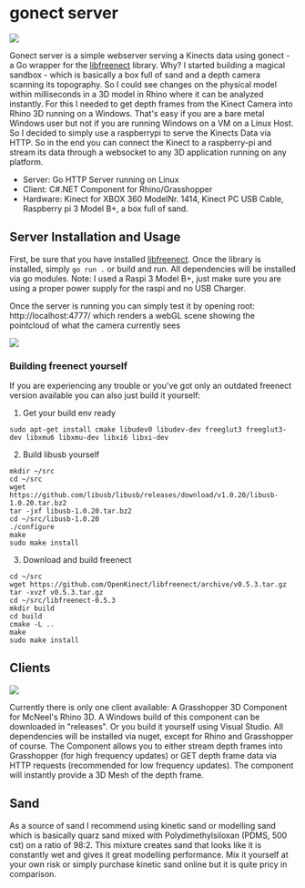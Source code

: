 # gonect server

![](https://raw.githubusercontent.com/moethu/gonect/master/image.png)

Gonect server is a simple webserver serving a Kinects data using gonect - a Go wrapper for the [libfreenect](https://github.com/OpenKinect/libfreenect) library. Why? I started building a magical sandbox - which is basically a box full of sand and a depth camera scanning its topography. So I could see changes on the physical model within milliseconds in a 3D model in Rhino where it can be analyzed instantly. For this I needed to get depth frames from the Kinect Camera into Rhino 3D running on a Windows. That's easy if you are a bare metal Windows user but not if you are running Windows on a VM on a Linux Host. So I decided to simply use a raspberrypi to serve the Kinects Data via HTTP. So in the end you can connect the Kinect to a raspberry-pi and stream its data through a websocket to any 3D application running on any platform.

- Server: Go HTTP Server running on Linux
- Client: C#.NET Component for Rhino/Grasshopper
- Hardware: Kinect for XBOX 360 ModelNr. 1414, Kinect PC USB Cable, Raspberry pi 3 Model B+, a box full of sand.

## Server Installation and Usage

First, be sure that you have installed [libfreenect](https://github.com/OpenKinect/libfreenect).
Once the library is installed, simply `go run .` or build and run. All dependencies will be installed via go modules.
Note: I used a Raspi 3 Model B+, just make sure you are using a proper power supply for the raspi and no USB Charger.

Once the server is running you can simply test it by opening root: http://localhost:4777/
which renders a webGL scene showing the pointcloud of what the camera currently sees

![](https://raw.githubusercontent.com/moethu/gonect/master/home.png)

### Building freenect yourself

If you are experiencing any trouble or you've got only an outdated freenect version available you can also just build it yourself:

1. Get your build env ready
```
sudo apt-get install cmake libudev0 libudev-dev freeglut3 freeglut3-dev libxmu6 libxmu-dev libxi6 libxi-dev
```

2. Build libusb yourself
```
mkdir ~/src
cd ~/src
wget https://github.com/libusb/libusb/releases/download/v1.0.20/libusb-1.0.20.tar.bz2
tar -jxf libusb-1.0.20.tar.bz2
cd ~/src/libusb-1.0.20
./configure
make
sudo make install
```

3. Download and build freenect
```
cd ~/src
wget https://github.com/OpenKinect/libfreenect/archive/v0.5.3.tar.gz
tar -xvzf v0.5.3.tar.gz
cd ~/src/libfreenect-0.5.3
mkdir build
cd build
cmake -L ..
make
sudo make install
```

## Clients

![](https://raw.githubusercontent.com/moethu/gonect/master/example.png)

Currently there is only one client available: A Grasshopper 3D Component for McNeel's Rhino 3D. A Windows build of this component can be downloaded in "releases". Or you build it yourself using Visual Studio. All dependencies will be installed via nuget, except for Rhino and Grasshopper of course. The Component allows you to either stream depth frames into Grasshopper (for high frequency updates) or GET depth frame data via HTTP requests (recommended for low frequency updates). The component will instantly provide a 3D Mesh of the depth frame. 

## Sand

As a source of sand I recommend using kinetic sand or modelling sand which is basically quarz sand mixed with Polydimethylsiloxan (PDMS, 500 cst) on a ratio of 98:2. This mixture creates sand that looks like it is constantly wet and gives it great modelling performance. Mix it yourself at your own risk or simply purchase kinetic sand online but it is quite pricy in comparison.
